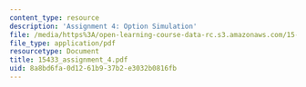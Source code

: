 ```yaml
---
content_type: resource
description: 'Assignment 4: Option Simulation'
file: /media/https%3A/open-learning-course-data-rc.s3.amazonaws.com/15-433-investments-spring-2003/8a8bd6fa0d1261b937b2e3032b0816fb_15433_assignment_4.pdf
file_type: application/pdf
resourcetype: Document
title: 15433_assignment_4.pdf
uid: 8a8bd6fa-0d12-61b9-37b2-e3032b0816fb
---
```

